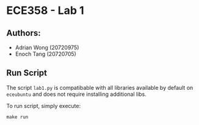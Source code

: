 # ECE358 - Lab 1

## Authors:
- Adrian Wong (20720975)
- Enoch Tang (20720705)

## Run Script
The script `lab1.py` is compatibable with all libraries available by default on `eceubuntu` and does not require installing additional libs.

To run script, simply execute:
```
make run
```
